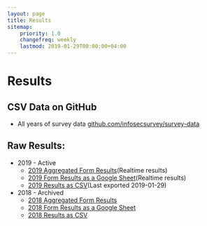 ```yaml
---
layout: page
title: Results
sitemap:
    priority: 1.0
    changefreq: weekly
    lastmod: 2019-01-29T00:00:00+04:00
---
```

# Results

## CSV Data on GitHub

- All years of survey data [github.com/infosecsurvey/survey-data][survey-data]

## Raw Results:

- 2019 - Active
  - [2019 Aggregated Form Results][2019afr](Realtime results)
  - [2019 Form Results as a Google Sheet][2019frgs](Realtime results)
  - [2019 Results as CSV][2019csv](Last exported 2019-01-29)
- 2018 - Archived
  - [2018 Aggregated Form Results][2018afr]
  - [2018 Form Results as a Google Sheet][2018frgs]
  - [2018 Results as CSV][2018csv]

[survey-data]: https://github.com/infosecsurvey/survey-data/
[2018afr]: https://docs.google.com/forms/d/1EU2R_As-in1kLBFuJGuQt6wygN1C7yMRz_KlT8o-WFU/edit#responses
[2018frgs]: https://docs.google.com/spreadsheets/d/17gTj70DNvP4fkcmoIyjwJYLq2LlRE8fHaVMGhgHA7Zw/edit?usp=sharing
[2018csv]: https://github.com/infosecsurvey/survey-data/blob/master/2018/2018-survey-response.csv
[2019frgs]: https://docs.google.com/spreadsheets/d/1gxSOi5Yj8Wy2Mt16QomxrkkGUa8WV27zQf4KBk5Sw3A/edit?usp=sharing
[2019afr]:https://docs.google.com/forms/d/1Cp8-hDI5bDkY2znItkigXuGHoGncOuVsQRShz-KiWVY/
[2019csv]: https://github.com/infosecsurvey/survey-data/blob/master/2019/2019-survey-response.csv